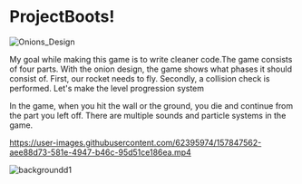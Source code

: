 # ProjectBoots!

![Onions_Design](https://user-images.githubusercontent.com/62395974/157744880-2b987307-9f24-48a2-9d51-6afb17888fb3.png)

My goal while making this game is to write cleaner code.The game consists of four parts. 
With the onion design, the game shows what phases it should consist of. 
First, our rocket needs to fly. 
Secondly, a collision check is performed. 
Let's make the level progression system

In the game, when you hit the wall or the ground, you die and continue from the part you left off.
There are multiple sounds and particle systems in the game.


https://user-images.githubusercontent.com/62395974/157847562-aee88d73-581e-4947-b46c-95d51ce186ea.mp4

![backgroundd1](https://user-images.githubusercontent.com/62395974/157848611-a82bea22-4c89-4e03-b4a6-1f271ab8c336.png)
